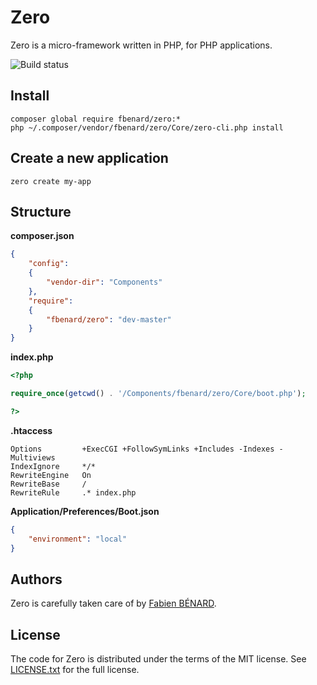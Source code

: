 Zero
====

Zero is a micro-framework written in PHP, for PHP applications.

![Build status](https://circleci.com/gh/fbenard/zero/tree/master.svg?style=shield&circle-token=78096b1f781cc4fccd2d99a7d17328b79dbf73ce)


## Install

```
composer global require fbenard/zero:*
php ~/.composer/vendor/fbenard/zero/Core/zero-cli.php install
```


## Create a new application

```
zero create my-app
```


## Structure

**composer.json**

```json
{
	"config":
	{
		"vendor-dir": "Components"
	},
	"require":
	{
		"fbenard/zero": "dev-master"
	}
}
```

**index.php**

```php
<?php

require_once(getcwd() . '/Components/fbenard/zero/Core/boot.php');

?>
```

**.htaccess**

```
Options			+ExecCGI +FollowSymLinks +Includes -Indexes -Multiviews
IndexIgnore		*/*
RewriteEngine	On
RewriteBase		/
RewriteRule		.* index.php
```

**Application/Preferences/Boot.json**

```json
{
	"environment": "local"
}
```


## Authors

Zero is carefully taken care of by [Fabien BÉNARD](http://fabienbenard.com).


## License

The code for Zero is distributed under the terms of the MIT license. See [LICENSE.txt](LICENSE.txt) for the full license.
